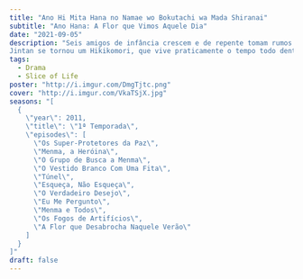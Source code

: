 ```yaml
---
title: "Ano Hi Mita Hana no Namae wo Bokutachi wa Mada Shiranai"
subtitle: "Ano Hana: A Flor que Vimos Aquele Dia"
date: "2021-09-05"
description: "Seis amigos de infância crescem e de repente tomam rumos diferentes na vida e passam a se tratar como completos desconhecidos, motivados por um acontecimento triste do passado. Mas o retorno de um desses amigos vai fazer o tempo voltar a se mexer de novo de onde ele parou.
Jintan se tornou um Hikikomori, que vive praticamente o tempo todo dentro de casa apenas jogando games. Não quer mais ir para a escola ou muito menos ter que lidar com outras pessoas. A pessoa que consegue fazer com que ele volte a interagir com o resto do mundo e vá procurar os outros amigos de infância, é a Menma. Tudo por causa de um desejo que ela precisava que fosse realizado: mas para isso, todos os amigos precisam estar juntos novamente."
tags:
  - Drama
  - Slice of Life
poster: "http://i.imgur.com/DmgTjtc.png"
cover: "http://i.imgur.com/VkaTSjX.jpg"
seasons: "[
  {
    \"year\": 2011,
    \"title\": \"1ª Temporada\",
    \"episodes\": [
      \"Os Super-Protetores da Paz\",
      \"Menma, a Heróina\",
      \"O Grupo de Busca a Menma\",
      \"O Vestido Branco Com Uma Fita\",
      \"Túnel\",
      \"Esqueça, Não Esqueça\",
      \"O Verdadeiro Desejo\",
      \"Eu Me Pergunto\",
      \"Menma e Todos\",
      \"Os Fogos de Artifícios\",
      \"A Flor que Desabrocha Naquele Verão\"
    ]
  }
]"
draft: false
---
```

